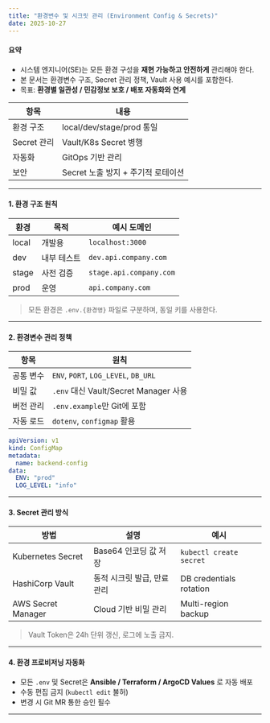 ```yaml
---
title: "환경변수 및 시크릿 관리 (Environment Config & Secrets)"
date: 2025-10-27
---
```


#### 요약
- 시스템 엔지니어(SE)는 모든 환경 구성을 **재현 가능하고 안전하게** 관리해야 한다.  
- 본 문서는 환경변수 구조, Secret 관리 정책, Vault 사용 예시를 포함한다.  
- 목표: **환경별 일관성 / 민감정보 보호 / 배포 자동화와 연계**

| 항목        | 내용                      |
| --------- | ----------------------- |
| 환경 구조     | local/dev/stage/prod 통일 |
| Secret 관리 | Vault/K8s Secret 병행     |
| 자동화       | GitOps 기반 관리            |
| 보안        | Secret 노출 방지 + 주기적 로테이션 |


---

#### 1. 환경 구조 원칙

| 환경 | 목적 | 예시 도메인 |
|------|------|--------------|
| local | 개발용 | `localhost:3000` |
| dev | 내부 테스트 | `dev.api.company.com` |
| stage | 사전 검증 | `stage.api.company.com` |
| prod | 운영 | `api.company.com` |

> 모든 환경은 `.env.{환경명}` 파일로 구분하며, 동일 키를 사용한다.

---

#### 2. 환경변수 관리 정책

| 항목 | 원칙 |
|------|------|
| 공통 변수 | `ENV`, `PORT`, `LOG_LEVEL`, `DB_URL` |
| 비밀 값 | `.env` 대신 Vault/Secret Manager 사용 |
| 버전 관리 | `.env.example`만 Git에 포함 |
| 자동 로드 | `dotenv`, `configmap` 활용 |

```yaml
apiVersion: v1
kind: ConfigMap
metadata:
  name: backend-config
data:
  ENV: "prod"
  LOG_LEVEL: "info"
```

---

#### 3. Secret 관리 방식

| 방법                 | 설명               | 예시                      |
| ------------------ | ---------------- | ----------------------- |
| Kubernetes Secret  | Base64 인코딩 값 저장  | `kubectl create secret` |
| HashiCorp Vault    | 동적 시크릿 발급, 만료 관리 | DB credentials rotation |
| AWS Secret Manager | Cloud 기반 비밀 관리   | Multi-region backup     |

> Vault Token은 24h 단위 갱신, 로그에 노출 금지.

---

#### 4. 환경 프로비저닝 자동화

* 모든 `.env` 및 Secret은 **Ansible / Terraform / ArgoCD Values** 로 자동 배포
* 수동 편집 금지 (`kubectl edit` 불허)
* 변경 시 Git MR 통한 승인 필수

---
